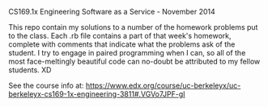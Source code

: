 CS169.1x Engineering Software as a Service - November 2014

This repo contain my solutions to a number of the homework problems put to the class.  Each .rb file contains a part of that week's homework, complete with comments that indicate what the problems ask of the student.  I try to engage in paired programming when I can, so all of the most face-meltingly beautiful code can no-doubt be attributed to my fellow students.  XD

See the course info at:
https://www.edx.org/course/uc-berkeleyx/uc-berkeleyx-cs169-1x-engineering-3811#.VGVo7JPF-gI 